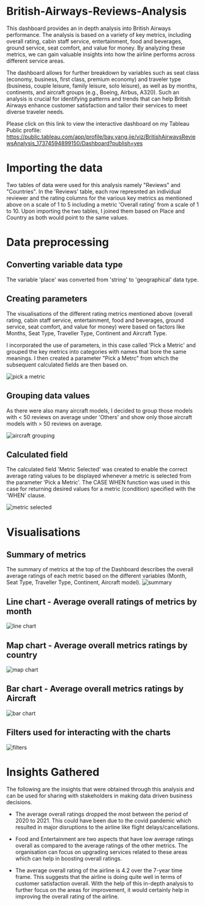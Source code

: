 # British-Airways-Reviews-Analysis
This dashboard provides an in depth analysis into British Airways performance. The analysis is based on a variety of key metrics, including overall rating, cabin staff service, entertainment, food and beverages, ground service, seat comfort, and value for money. By analyzing these metrics, we can gain valuable insights into how the airline performs across different service areas.

The dashboard allows for further breakdown by variables such as seat class (economy, business, first class, premium economy) and traveler type (business, couple leisure, family leisure, solo leisure), as well as by months, continents, and aircraft groups (e.g., Boeing, Airbus, A320). Such an analysis is crucial for identifying patterns and trends that can help British Airways enhance customer satisfaction and tailor their services to meet diverse traveler needs.

Please click on this link to view the interactive dashboard on my Tableau Public profile:
https://public.tableau.com/app/profile/bay.yang.jie/viz/BritishAirwaysReviewsAnalysis_17374594899150/Dashboard?publish=yes

# Importing the data
Two tables of data were used for this analysis namely "Reviews" and "Countries". In the 'Reviews' table, each row represnted an individual reviewer and the rating columns for the various key metrics as mentioned above on a scale of 1 to 5 including a metric 'Overall rating' from a scale of 1 to 10. Upon importing the two tables, I joined them based on Place and Country as both would point to the same values.

# Data preprocessing

## Converting variable data type
The variable 'place' was converted from 'string' to 'geographical' data type.

## Creating parameters
The visualisations of the different rating metrics mentioned above (overall rating, cabin staff service, entertainment, food and beverages, ground service, seat comfort, and value for money) were based on factors like Months, Seat Type, Traveller Type, Continent and Aircraft Type.

I incorporated the use of parameters, in this case called 'Pick a Metric' and grouped the key metrics into categories with names that bore the same meanings. I then created a parameter "Pick a Metrc" from which the subsequent calculated fields are then based on.

![pick a metric](images/pick%20a%20metric%20parameter.png)

## Grouping data values
As there were also many aircraft models, I decided to group those models with < 50 reviews on average under 'Others' and show only those aircraft models with > 50 reviews on average.

![aircraft grouping](images/aircraft%20grouping.png)

## Calculated field
The calculated field 'Metric Selected' was created to enable the correct average rating values to be displayed whenever a metric is selected from the parameter 'Pick a Metric'. The CASE WHEN function was used in this case for returning desired values for a metric (condition) specified with the 'WHEN' clause.

![metric selected](images/metric%20selected.png)

# Visualisations

## Summary of metrics 
The summary of metrics at the top of the Dashboard describes the overall average ratings of each metric based on the different variables (Month, Seat Type, Traveller Type, Continent, Aircraft model).
![summary](images/summary.png)

## Line chart - Average overall ratings of metrics by month
![line chart](images/avg%20overall%20rating%20by%20month.png)

## Map chart - Average overall metrics ratings by country
![map chart](images/map.png)

## Bar chart - Average overall metrics ratings by Aircraft
![bar chart](images/bar%20chart.png)

## Filters used for interacting with the charts
![filters](images/filters.png)

# Insights Gathered
The following are the insights that were obtained through this analysis and can be used for sharing with stakeholders in making data driven business decisions.

* The average overall ratings dropped the most between the period of 2020 to 2021. This could have been due to the covid pandemic which resulted in major disruptions to the airline like flight delays/cancellations.

* Food and Entertainment are two aspects that have low average ratings overall as compared to the average ratings of the other metrics. The organisation can focus on upgrading services related to these areas which can help in boosting overall ratings.

* The average overall rating of the airline is 4.2 over the 7-year time frame. This suggests that the airline is doing quite well in terms of customer satisfaction overall. With the help of this in-depth analysis to further focus on the areas for improvement, it would certainly help in improving the overall rating of the airline.

